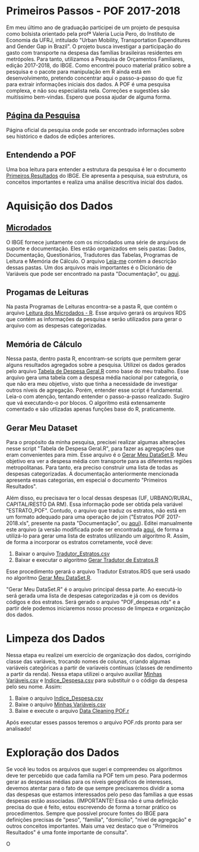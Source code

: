 # Primeiros Passos - POF 2017-2018

Em meu último ano de graduação participei de um projeto de pesquisa como bolsista orientado pela profª Valeria Lucia Pero, do Instituto de Economia da UFRJ, intitulado "Urban Mobility, Transportation Expenditures and Gender Gap in Brazil". O projeto busca investigar a participação do gasto com transporte na despesa das famílias brasileiras residentes em metrópoles. Para tanto, utilizamos a Pesquisa de Orçamentos Familiares, edição 2017-2018, do IBGE. Como encontrei pouco material prático sobre a pesquisa e o pacote para manipulação em R ainda está em desenvolvimento, pretendo concentrar aqui o passo-a-passo do que fiz para extrair informações iniciais dos dados. A POF é uma pesquisa complexa, e não sou especialista nela. Correções e sugestões são muitíssimo bem-vindas. Espero que possa ajudar de alguma forma.

## [Página da Pesquisa](https://www.ibge.gov.br/estatisticas/sociais/educacao/9050-pesquisa-de-orcamentos-familiares.html?=&t=o-que-e)

Página oficial da pesquisa onde pode ser encontrado informações sobre seu histórico e dados de edições anteriores.

## Entendendo a POF

Uma boa leitura para entender a estrutura da pesquisa é ler o documento [Primeiros Resultados](https://biblioteca.ibge.gov.br/visualizacao/livros/liv101670.pdf) do IBGE. Ele apresenta a pesquisa, sua estrutura, os conceitos importantes e realiza uma análise descritiva inicial dos dados. 

# Aquisição dos Dados

## [Microdados](https://www.ibge.gov.br/estatisticas/sociais/educacao/9050-pesquisa-de-orcamentos-familiares.html?=&t=microdados)

O IBGE fornece juntamente com os microdados uma série de arquivos de suporte e documentação. Eles estão organizados em seis pastas: Dados, Documentação, Questionários, Tradutores das Tabelas, Programas de Leitura e Memória de Cálculo. O arquivo [Leia-me](https://ftp.ibge.gov.br/Orcamentos_Familiares/Pesquisa_de_Orcamentos_Familiares_2017_2018/Microdados/Leiame_Microdados_POF2017_2018_20210304.pdf) contém a descrição dessas pastas. Um dos arquivos mais importantes é o Dicionário de Variáveis que pode ser encontrado na pasta "Documentação", ou [aqui](https://github.com/paulobistenealexandrino/pesquisa-ic-pof/blob/c8e7c98b42e0a9bbeb10f9b4cacef6cc4cc30c0d/Dicion%C3%A1rios%20de%20v%C3%A1riaveis.xls).

## Progamas de Leituras

Na pasta Programas de Leituras encontra-se a pasta R, que contém o arquivo [Leitura dos Microdados - R](https://github.com/paulobistenealexandrino/pesquisa-ic-pof/blob/f7a52cb8efb025590ef2a8d27fb0f1b2d79ef3fd/Leitura%20dos%20Microdados%20-%20R.R). Esse arquivo gerará os arquivos RDS que contém as informações da pesquisa e serão utilizados para gerar o arquivo com as despesas categorizadas.

## Memória de Cálculo

Nessa pasta, dentro pasta R, encontram-se scripts que permitem gerar alguns resultados agregados sobre a pesquisa. Utilizei os dados gerados pelo arquivo [Tabela de Despesa Geral.R](https://github.com/paulobistenealexandrino/pesquisa-ic-pof/blob/5da61b7331b6f41c6a6695a9aff094cc50e332d6/Tabela%20de%20Despesa%20Geral.R) como base do meu trabalho. Esse arquivo gera uma tabela com a despesa média nacional por categoria, o que não era meu objetivo, visto que tinha a necessidade de investigar outros níveis de agregação. Porém, entender esse script é fundamental. Leia-o com atenção, tentando entender o passo-a-passo realizado. Sugiro que vá executando-o por blocos. O algoritmo está extensamente comentado e são utlizadas apenas funções base do R, praticamente.

## Gerar Meu Dataset

Para o propósito da minha pesquisa, precisei realizar algumas alterações nesse script "Tabela de Despesa Geral.R", para fazer as agregações que eram convenientes para mim. Esse arquivo é o [Gerar Meu DataSet.R](https://github.com/paulobistenealexandrino/pesquisa-ic-pof/blob/fd7db1fdd90c6105817091a814c08460a9197b30/Gerar%20Meu%20DataSet.R). Meu objetivo era ver a despesa média com transporte para as diferentes regiões metropolitanas. Para tanto, era preciso construir uma lista de todas as despesas categorizadas. A documentação anteriormente mencionada apresenta essas categorias, em especial o documento "Primeiros Resultados". 

Além disso, eu precisava ter o local dessas despesas (UF, URBANO/RURAL, CAPITAL/RESTO DA RM). Essa informação pode ser obtida pela variável "ESTRATO_POF". Contudo, o arquivo que traduz os estratos, não está em um formato adequado para uma operação de join ("Estratos POF 2017-2018.xls", presente na pasta "Documentação", ou [aqui](https://github.com/paulobistenealexandrino/pesquisa-ic-pof/blob/762643dd7b12d55294905397a84734048c77c3f5/Estratos%20POF%202017-2018.xls)). Editei manualmente este arquivo (a versão modificada pode ser encontrada [aqui](https://github.com/paulobistenealexandrino/pesquisa-ic-pof/blob/2ac6b99f2f4f06f0cd832b034b1b4fc6d1bc133f/Tradutor_Estratos.csv), de forma a utilizá-lo para gerar uma lista de estratos utilizando um algoritmo R. Assim, de forma a incorporar os estratos corretamente, você deve:

1. Baixar o arquivo [Tradutor_Estratos.csv](https://github.com/paulobistenealexandrino/pesquisa-ic-pof/blob/2ac6b99f2f4f06f0cd832b034b1b4fc6d1bc133f/Tradutor_Estratos.csv)
2. Baixar e executar o algoritmo [Gerar Tradutor de Estratos.R](https://github.com/paulobistenealexandrino/pesquisa-ic-pof/blob/e64d39ff049b5dc9c5b1b0ad2a5ebd3768d73a84/Gerar%20Tradutor%20de%20Estratos.R)

Esse procedimento gerará o arquivo Tradutor Estratos.RDS que será usado no algoritmo [Gerar Meu DataSet.R](https://github.com/paulobistenealexandrino/pesquisa-ic-pof/blob/e64d39ff049b5dc9c5b1b0ad2a5ebd3768d73a84/Gerar%20Meu%20DataSet.R).

"Gerar Meu DataSet.R" é o arquivo principal dessa parte. Ao executá-lo será gerada uma lista de despesas categorizadas e já com os devidos códigos e dos estratos. Será gerado o arquivo "POF_despesas.rds" e a partir dele podemos iniciaremos nosso processo de limpeza e organização dos dados.

# Limpeza dos Dados

Nessa etapa eu realizei um exercício de organização dos dados, corrigindo classe das variáveis, trocando nomes de colunas, criando algumas variáveis categóricas a partir de varíaveis contínuas (classes de rendimento a partir da renda). Nessa etapa utilizei o arquivo auxiliar [Minhas Variáveis.csv](https://github.com/paulobistenealexandrino/pesquisa-ic-pof/blob/38cef9ed29609df7eac6ec9a2c2bf2c88fe4dc4d/Minhas%20Vari%C3%A1veis.csv) e [Indice_Despesa.csv](https://github.com/paulobistenealexandrino/pesquisa-ic-pof/blob/c6ab5db375255ebffff4b80bd5d69da33d69385e/Indice_Despesa.csv) para substituir o o código da despesa pelo seu nome. Assim:

1. Baixe o arquivo [Indice_Despesa.csv](https://github.com/paulobistenealexandrino/pesquisa-ic-pof/blob/c6ab5db375255ebffff4b80bd5d69da33d69385e/Indice_Despesa.csv)
2. Baixe o arquivo [Minhas Variáveis.csv](https://github.com/paulobistenealexandrino/pesquisa-ic-pof/blob/38cef9ed29609df7eac6ec9a2c2bf2c88fe4dc4d/Minhas%20Vari%C3%A1veis.csv)
3. Baixe e execute o arquivo [Data Cleaning POF.r](https://github.com/paulobistenealexandrino/ic_pof/blob/31457fb197b4704bc911934ec61e19343719200d/Data%20Cleaning%20POF.R)

Após executar esses passos teremos o arquivo POF.rds pronto para ser analisado!

# Exploração dos Dados

Se você leu todos os arquivos que sugeri e compreendeu os algoritmos deve ter percebido que cada família na POF tem um peso. Para podermos gerar as despesas médias para os níveis geográficos de interesses, devemos atentar para o fato de que sempre precisaremos dividir a soma das despesas que estamos interessados pelo peso das famílias a que essas despesas estão associadas. (IMPORTANTE! Essa não é uma definição precisa do que é feito, estou escrevendo de forma a tornar prático os procedimentos. Sempre que possível procure fontes do IBGE para definições precisas de "peso", "família", "domicílio", "nível de agregação" e outros conceitos importantes. Mais uma vez destaco que o "Primeiros Resultados" é uma fonte importante de consulta".

O 

























